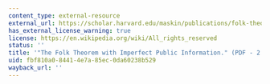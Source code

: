 ```yaml
---
content_type: external-resource
external_url: https://scholar.harvard.edu/maskin/publications/folk-theorem-imperfect-public-information
has_external_license_warning: true
license: https://en.wikipedia.org/wiki/All_rights_reserved
status: ''
title: '"The Folk Theorem with Imperfect Public Information." (PDF - 2.0MB)'
uid: fbf810a0-8441-4e7a-85ec-0da60238b529
wayback_url: ''
---
```

